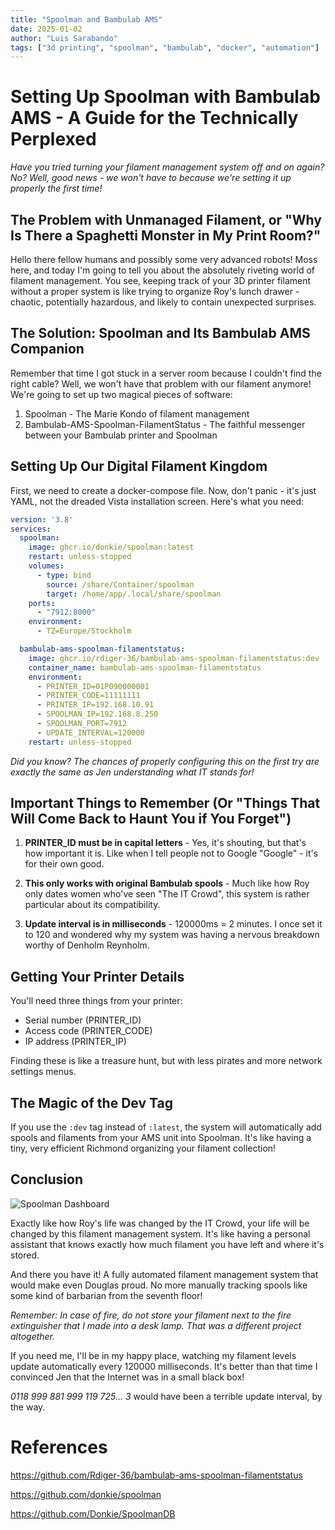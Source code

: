 ```yaml
---
title: "Spoolman and Bambulab AMS"
date: 2025-01-02
author: "Luis Sarabando"
tags: ["3d printing", "spoolman", "bambulab", "docker", "automation"]
---
```


# Setting Up Spoolman with Bambulab AMS - A Guide for the Technically Perplexed

*Have you tried turning your filament management system off and on again? No? Well, good news - we won't have to because we're setting it up properly the first time!*

## The Problem with Unmanaged Filament, or "Why Is There a Spaghetti Monster in My Print Room?"

Hello there fellow humans and possibly some very advanced robots! Moss here, and today I'm going to tell you about the absolutely riveting world of filament management. You see, keeping track of your 3D printer filament without a proper system is like trying to organize Roy's lunch drawer - chaotic, potentially hazardous, and likely to contain unexpected surprises.

## The Solution: Spoolman and Its Bambulab AMS Companion

Remember that time I got stuck in a server room because I couldn't find the right cable? Well, we won't have that problem with our filament anymore! We're going to set up two magical pieces of software:

1. Spoolman - The Marie Kondo of filament management
2. Bambulab-AMS-Spoolman-FilamentStatus - The faithful messenger between your Bambulab printer and Spoolman

## Setting Up Our Digital Filament Kingdom

First, we need to create a docker-compose file. Now, don't panic - it's just YAML, not the dreaded Vista installation screen. Here's what you need:

```yaml
version: '3.8'
services:
  spoolman:
    image: ghcr.io/donkie/spoolman:latest
    restart: unless-stopped
    volumes:
      - type: bind
        source: /share/Container/spoolman
        target: /home/app/.local/share/spoolman
    ports:
      - "7912:8000"
    environment:
      - TZ=Europe/Stockholm

  bambulab-ams-spoolman-filamentstatus:
    image: ghcr.io/rdiger-36/bambulab-ams-spoolman-filamentstatus:dev
    container_name: bambulab-ams-spoolman-filamentstatus
    environment:
      - PRINTER_ID=01P090000001
      - PRINTER_CODE=11111111
      - PRINTER_IP=192.168.10.91
      - SPOOLMAN_IP=192.168.8.250
      - SPOOLMAN_PORT=7912
      - UPDATE_INTERVAL=120000
    restart: unless-stopped
```

*Did you know? The chances of properly configuring this on the first try are exactly the same as Jen understanding what IT stands for!*

## Important Things to Remember (Or "Things That Will Come Back to Haunt You if You Forget")

1. **PRINTER_ID must be in capital letters** - Yes, it's shouting, but that's how important it is. Like when I tell people not to Google "Google" - it's for their own good.

2. **This only works with original Bambulab spools** - Much like how Roy only dates women who've seen "The IT Crowd", this system is rather particular about its compatibility.

3. **Update interval is in milliseconds** - 120000ms = 2 minutes. I once set it to 120 and wondered why my system was having a nervous breakdown worthy of Denholm Reynholm.

## Getting Your Printer Details

You'll need three things from your printer:
- Serial number (PRINTER_ID)
- Access code (PRINTER_CODE)
- IP address (PRINTER_IP)

Finding these is like a treasure hunt, but with less pirates and more network settings menus.

## The Magic of the Dev Tag

If you use the `:dev` tag instead of `:latest`, the system will automatically add spools and filaments from your AMS unit into Spoolman. It's like having a tiny, very efficient Richmond organizing your filament collection!

## Conclusion

![Spoolman Dashboard](/images/spoolman-dashboard.png)

Exactly like how Roy's life was changed by the IT Crowd, your life will be changed by this filament management system. It's like having a personal assistant that knows exactly how much filament you have left and where it's stored.

And there you have it! A fully automated filament management system that would make even Douglas proud. No more manually tracking spools like some kind of barbarian from the seventh floor!

*Remember: In case of fire, do not store your filament next to the fire extinguisher that I made into a desk lamp. That was a different project altogether.*

If you need me, I'll be in my happy place, watching my filament levels update automatically every 120000 milliseconds. It's better than that time I convinced Jen that the Internet was in a small black box!

*0118 999 881 999 119 725... 3* would have been a terrible update interval, by the way.

# References
https://github.com/Rdiger-36/bambulab-ams-spoolman-filamentstatus

https://github.com/donkie/spoolman

https://github.com/Donkie/SpoolmanDB


